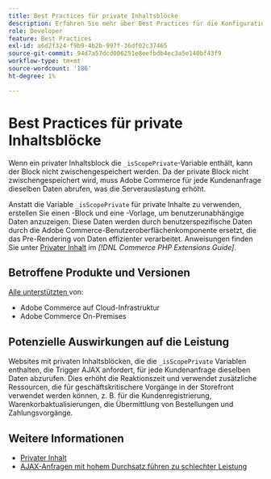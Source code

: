 ```yaml
---
title: Best Practices für private Inhaltsblöcke
description: Erfahren Sie mehr über Best Practices für die Konfiguration privater Inhaltsblöcke zur Optimierung der Leistung von Storefronts.
role: Developer
feature: Best Practices
exl-id: a6d2f324-f9b9-4b2b-997f-36df02c37465
source-git-commit: 94d7a57dcd006251e8eefbdb4ec3a5e140bf43f9
workflow-type: tm+mt
source-wordcount: '186'
ht-degree: 1%

---
```


# Best Practices für private Inhaltsblöcke

Wenn ein privater Inhaltsblock die `_isScopePrivate`-Variable enthält, kann der Block nicht zwischengespeichert werden. Da der private Block nicht zwischengespeichert wird, muss Adobe Commerce für jede Kundenanfrage dieselben Daten abrufen, was die Serverauslastung erhöht.

Anstatt die Variable `_isScopePrivate` für private Inhalte zu verwenden, erstellen Sie einen -Block und eine -Vorlage, um benutzerunabhängige Daten anzuzeigen. Diese Daten werden durch benutzerspezifische Daten durch die Adobe Commerce-Benutzeroberflächenkomponente ersetzt, die das Pre-Rendering von Daten effizienter verarbeitet. Anweisungen finden Sie unter [Privater Inhalt](https://developer.adobe.com/commerce/php/development/cache/page/private-content/) im _[!DNL Commerce PHP Extensions Guide]_.

## Betroffene Produkte und Versionen

[Alle unterstützten ](../../../release/versions.md) von:

- Adobe Commerce auf Cloud-Infrastruktur
- Adobe Commerce On-Premises

## Potenzielle Auswirkungen auf die Leistung

Websites mit privaten Inhaltsblöcken, die die `_isScopePrivate` Variablen enthalten, die Trigger AJAX anfordert, für jede Kundenanfrage dieselben Daten abzurufen. Dies erhöht die Reaktionszeit und verwendet zusätzliche Ressourcen, die für geschäftskritischere Vorgänge in der Storefront verwendet werden können, z. B. für die Kundenregistrierung, Warenkorbaktualisierungen, die Übermittlung von Bestellungen und Zahlungsvorgänge.

## Weitere Informationen

- [Privater Inhalt](../../../performance/configuration.md#client-side-optimization-settings)
- [AJAX-Anfragen mit hohem Durchsatz führen zu schlechter Leistung](https://experienceleague.adobe.com/docs/commerce-knowledge-base/kb/troubleshooting/miscellaneous/high-throughput-ajax-requests-cause-poor-performance.html)
